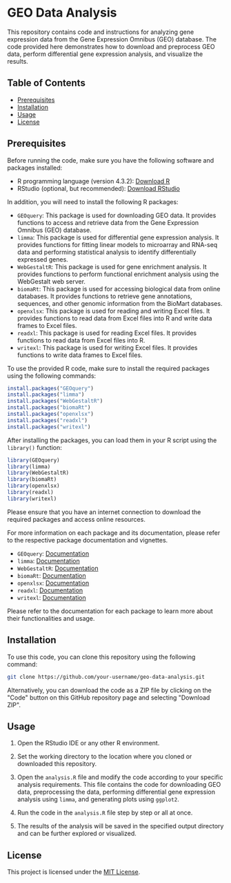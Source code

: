 
# GEO Data Analysis

This repository contains code and instructions for analyzing gene expression data from the Gene Expression Omnibus (GEO) database. The code provided here demonstrates how to download and preprocess GEO data, perform differential gene expression analysis, and visualize the results.

## Table of Contents

- [Prerequisites](#prerequisites)
- [Installation](#installation)
- [Usage](#usage)
- [License](#license)

## Prerequisites

Before running the code, make sure you have the following software and packages installed:

- R programming language (version 4.3.2): [Download R](https://www.r-project.org/)
- RStudio (optional, but recommended): [Download RStudio](https://www.rstudio.com/)

In addition, you will need to install the following R packages:

- `GEOquery`: This package is used for downloading GEO data. It provides functions to access and retrieve data from the Gene Expression Omnibus (GEO) database.
- `limma`: This package is used for differential gene expression analysis. It provides functions for fitting linear models to microarray and RNA-seq data and performing statistical analysis to identify differentially expressed genes.
- `WebGestaltR`: This package is used for gene enrichment analysis. It provides functions to perform functional enrichment analysis using the WebGestalt web server.
- `biomaRt`: This package is used for accessing biological data from online databases. It provides functions to retrieve gene annotations, sequences, and other genomic information from the BioMart databases.
- `openxlsx`: This package is used for reading and writing Excel files. It provides functions to read data from Excel files into R and write data frames to Excel files.
- `readxl`: This package is used for reading Excel files. It provides functions to read data from Excel files into R.
- `writexl`: This package is used for writing Excel files. It provides functions to write data frames to Excel files.

To use the provided R code, make sure to install the required packages using the following commands:

```R
install.packages("GEOquery")
install.packages("limma")
install.packages("WebGestaltR")
install.packages("biomaRt")
install.packages("openxlsx")
install.packages("readxl")
install.packages("writexl")
```

After installing the packages, you can load them in your R script using the `library()` function:

```R
library(GEOquery)
library(limma)
library(WebGestaltR)
library(biomaRt)
library(openxlsx)
library(readxl)
library(writexl)
```
Please ensure that you have an internet connection to download the required packages and access online resources.

For more information on each package and its documentation, please refer to the respective package documentation and vignettes.

- `GEOquery`: [Documentation](https://bioconductor.org/packages/release/bioc/html/GEOquery.html)
- `limma`: [Documentation](https://bioconductor.org/packages/release/bioc/html/limma.html)
- `WebGestaltR`: [Documentation](https://bioconductor.org/packages/release/bioc/html/WebGestaltR.html)
- `biomaRt`: [Documentation](https://bioconductor.org/packages/release/bioc/html/biomaRt.html)
- `openxlsx`: [Documentation](https://cran.r-project.org/package=openxlsx)
- `readxl`: [Documentation](https://cran.r-project.org/package=readxl)
- `writexl`: [Documentation](https://cran.r-project.org/package=writexl)

Please refer to the documentation for each package to learn more about their functionalities and usage.

## Installation

To use this code, you can clone this repository using the following command:

```bash
git clone https://github.com/your-username/geo-data-analysis.git
```

Alternatively, you can download the code as a ZIP file by clicking on the "Code" button on this GitHub repository page and selecting "Download ZIP".

## Usage

1. Open the RStudio IDE or any other R environment.

2. Set the working directory to the location where you cloned or downloaded this repository.

3. Open the `analysis.R` file and modify the code according to your specific analysis requirements. This file contains the code for downloading GEO data, preprocessing the data, performing differential gene expression analysis using `limma`, and generating plots using `ggplot2`.

4. Run the code in the `analysis.R` file step by step or all at once.

5. The results of the analysis will be saved in the specified output directory and can be further explored or visualized.

## License

This project is licensed under the [MIT License](LICENSE).
```
